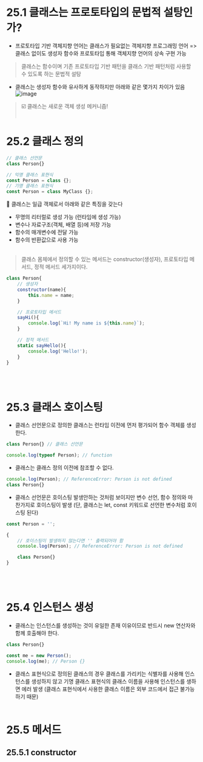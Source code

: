 # 25.1 클래스는 프로토타입의 문법적 설탕인가?
+ 프로토타입 기반 객체지향 언어는 클래스가 필요없는 객체지향 프로그래밍 언어 => 클래스 없이도 생성자 함수와 프로토타입 통해 객체지향 언어의 상속 구현 가능
> 클래스는 함수이며 기존 프로토타입 기반 패턴을 클래스 기반 패턴처럼 사용할 수 있도록 하는 문법적 설탕
+ 클래스는 생성자 함수와 유사하게 동작하지만 아래와 같은 몇가지 차이가 있음
![image](https://github.com/kimyurie/study_modernJSdeepDive/assets/111670913/9db1e3b0-0f08-4fdb-80a1-00a5212742fa)
> ☑️ 클래스는 새로운 객체 생성 메커니즘!
<br/><br/>
# 25.2 클래스 정의
```js
// 클래스 선언문
class Person{}

// 익명 클래스 표현식
const Person = class {};
// 기명 클래스 표현식
const Person = class MyClass {};
```
📔 클래스는 일급 객체로서 아래와 같은 특징을 갖는다
- 무명의 리터럴로 생성 가능 (런타임에 생성 가능)
- 변수나 자료구조(객체, 배열 등)에 저장 가능
- 함수의 매개변수에 전달 가능
- 함수의 반환값으로 사용 가능
<br/><br/>
> 클래스 몸체에서 정의할 수 있는 메서드는 constructor(생성자), 프로토타입 메서드, 정적 메서드 세가지이다. 
```js
class Person{
    // 생성자
    constructor(name){
        this.name = name;
    }

    // 프로토타입 메서드
    sayHi(){
        console.log(`Hi! My name is ${this.name}`);
    }

    // 정적 메서드
    static sayHello(){
        console.log('Hello!');
    }
}
```
<br/><br/>
# 25.3 클래스 호이스팅
+ 클래스 선언문으로 정의한 클래스는 런타임 이전에 먼저 평가되어 함수 객체를 생성한다. 
```js
class Person{} // 클래스 선언문

console.log(typeof Person); // function
```
+ 클래스는 클래스 정의 이전에 참조할 수 없다.
```js
console.log(Person); // ReferenceError: Person is not defined
class Person{}
```
+ 클래스 선언문은 호이스팅 발생안하는 것처럼 보이지만 변수 선언, 함수 정의와 마찬가지로 호이스팅이 발생 (단, 클래스는 let, const 키워드로 선언한 변수처럼 호이스팅 된다)
```js
const Person = '';

{
    // 호이스팅이 발생하지 않는다면 '' 출력되어야 함
    console.log(Person); // ReferenceError: Person is not defined

    class Person{}
}
```
<br/><br/>
# 25.4 인스턴스 생성
+ 클래스는 인스턴스를 생성하는 것이 유일한 존재 이유이므로 반드시 new 연산자와 함께 호출해야 한다.
```js
class Person{}

const me = new Person();
console.log(me); // Person {}
```
+ 클래스 표현식으로 정의된 클래스의 경우 클래스를 가리키는 식별자를 사용해 인스턴스를 생성하지 않고 기명 클래스 표현식의 클래스 이름을 사용해 인스턴스를 생하면 에러 발생
(클래스 표현식에서 사용한 클래스 이름은 외부 코드에서 접근 불가능하기 때문)
<br/><br/>
# 25.5 메서드
## 25.5.1 constructor




